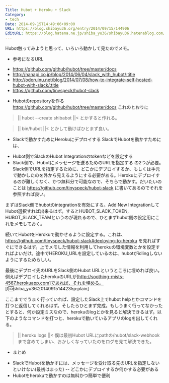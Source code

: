 ```yaml
---
Title: Hubot + Heroku + Slack
Category:
- tech
Date: 2014-09-15T14:49:06+09:00
URL: https://blog.shibayu36.org/entry/2014/09/15/144906
EditURL: https://blog.hatena.ne.jp/shiba_yu36/shibayu36.hatenablog.com/atom/entry/12921228815732944153
---
```


Hubot触ってみようと思って、いろいろ動かして見たのでメモ。

* 参考になるURL
- https://github.com/github/hubot/tree/master/docs
- http://nanapi.co.jp/blog/2014/06/04/slack_with_hubot/:title
- http://odoruinu.net/blog/2014/07/08/how-to-integrate-self-hosted-hubot-with-slack/:title
- https://github.com/tinyspeck/hubot-slack

* Hubotのrepositoryを作る
https://github.com/github/hubot/tree/master/docs これのとおりに
>||
hubot --create shibabot
||<
とかすると作れる。

>||
bin/hubot
||<
とかして動けばひとまず良い。

* Slackで動かすためにHerokuにデプロイする
SlackでHubotを動かすためには、
- Hubot側でSlackのHubot Integrationのtokenなどを設定する
- Slack側で、Hubotにメッセージを送るためのURLを指定する
の2つが必要。Slack側でURLを指定するために、どこかにデプロイするか、もしくは手元で動かしたのを外から見えるようにする必要がある。Herokuにデプロイするのが難しくなく、かつ無料分で可能なので、そちらで動かす。だいたいのことは https://github.com/tinyspeck/hubot-slack に書いてあるのでそれを参照すれば良い。

まずはSlack側でhubotのintegrationを有効にする。Add New IntegrationしてHubot選択すれば出来るはず。するとHUBOT_SLACK_TOKEN, HUBOT_SLACK_TEAMというのが現れるので、ひとまずhubot側の設定用にこれをメモしておく。

続いてHubotをHerokuで動かせるように設定する。これは、https://github.com/tinyspeck/hubot-slack#deploying-to-heroku を見ればすぐにできるはず。上でメモした情報を利用してherokuの環境変数とかを設定すればよいだけ。途中でHEROKU_URLを設定しているのは、hubotがidlingしないようにするためらしい。

最後にデプロイ先のURLをSlack側のHubot URLというところに埋めれば良い。例えばデプロイしたherokuのURLが[http://soothing-mists-4567.herokuapp.com]であれば、それを埋める。
[f:id:shiba_yu36:20140915144235p:plain]

ここまででうまく行っていれば、設定したSlack上でhubot helpとかコマンドを打つと返信してくれるはず。そしたらひとまず完成。もしうまく行ってなかったとすると、何か設定ミスなので、herokuのlogとかを見ると解決できるはず。以下のようなコマンドを打つと、herokuで動いているアプリのlogを出してくれる。
>||
heroku logs
||<
僕は最初Hubot URLにpathの/hubot/slack-webhookまで含めてしまい、おかしくなっていたのをログを見て解決できた。

* まとめ
- SlackでHubotを動かすには、メッセージを受け取る先のURLを指定しないといけない(最初はまった)
-- どこかにデプロイするか何かする必要がある
- Hubotをherokuで動かすのは無料かつ簡単で便利
